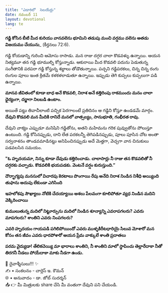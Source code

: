 ```yaml
---
title: "ఎడారిలో  సెలయేర్లు"
date: నవంబర్ 11
layout: devotional
lang: te
---
```


**గడ్డి కోసిన బీటి మీద కురియు వానవలెను భూమిని తడుపు మంచి వర్షము వలెను అతడు విజయము చేయును**_ (కీర్తనలు 72:6). 

గడ్డి కోయడాన్ని గురించి ఆమోసు రాసాడు. మన రాజు దగ్గర చాలా కొడవళ్ళు ఉన్నాయి. ఆయన నిత్యమూ తన గడ్డి భూముల్ని కోస్తున్నాడు. ఆకురాయి మీద కొడవలి పదును పెడుతున్న సంగీతానికి పరపరా గడ్డి కోస్తున్న శబ్దాలు తోడౌతున్నాయి. పచ్చని గడ్డిపరకలు, చిన్న చిన్న రంగు రంగుల పూలు ఇంత క్రితమే కళకళలాడుతూ ఉన్నాయి. ఇప్పుడు తెగి కుప్పలు కుప్పలుగా పడి ఉన్నాయి. 

**మానవ జీవితంలో కూడా బాధ అనే కొడవలి, నిరాశ అనే కత్తిరింపు రాకముందు మనం చాలా ధైర్యంగా, దర్జాగా నిలబడి ఉంటాం.**

అయితే పట్టు తివాచీలాంటి పచ్చిక పెరగాలంటే ప్రతిదినం ఆ గడ్డిని కోస్తూ ఉండడమే మార్గం. 
**దేవుని కొడవలి మన మీదికి రానిదే మనలో వాత్సల్యం, సానుభూతి, గంభీరత రావు.**

 దేవుని వాక్యం ఎప్పుడూ మనిషిని గడ్డితోను, అతని మహిమను గరిక పువ్వుతోను పోలుస్తూ ఉంటుంది. గడ్డి కోసినప్పుడు, దాని లేత పరకలన్నీ తెగిపడినప్పుడు, పూలు పూసిన చోట అంతా సర్వనాశనం తాండవమాడినట్టు అనిపించినప్పుడు అదే మెత్తగా, వెచ్చగా వాన చినుకులు పడవలసిన సమయం.

**"ఓ హృదయమా, నిన్ను కూడా దేవుడు కత్తిరించాడు. చాలాసార్లు నీ రాజు తన కొడవలితో నీ దగ్గరకు వచ్చాడు. కొడవలికి భయపడకు. వెంటనే వర్షం కురుస్తుంది.”**

**దౌర్భాగ్యపు మనసులో విచారపు కెరటాలు పొంగాయి రేపు అనేది నిరాశ నిండిన నిశీధి అయ్యింది తుఫాను అదుపు లేకుండా ఎగిసింది**

**ఇహలోకపు సౌఖ్యాలు నోటికి చేదయ్యాయి ఆశలు పేలవంగా కూలిపోతూ వ్యధ నిండిన మదిని వెక్కిరించాయి**

**కుములుతున్న మదిలో నిట్టూర్పును మదిలో నిండిన శూన్యాన్ని ఎవరాపగలరు? ఎవరు మాపగలరు? శాంతిని ఎవరు నింపగలరు?**

**ఎవరి హృదయం గాయపడి పగిలిపోయిందో ఎవరు ముళ్ళకిరీటధారియై సిలువ మోశారో మన కోసం తన జీవం ఎవరు ధారపోశారో ఆయన ప్రేమ వాక్కులే శాంతి ప్రదాతలు**

**పరమ వైద్యుడా! తేలికచెయ్యి మా భారాలు శాంతిని, నీ శాంతిని మాలో స్థాపించు తెల్లారేదాకా నీతో తిరగనీ నీడలు పోయేదాకా మాకు నీడగా ఉండు.**

<div class="blessing">🙏 <span class="bless-text">దైవాశ్శీసులు!!!</span> ✨</div>

<div class="credit">✍️ <span class="credit-text">▪ సంకలనం - చార్లెస్ ఇ. కౌమన్</span></div>
<div class="credit">🌐 <span class="credit-text">▪ అనువాదం - డా. జోబ్ సుదర్శన్</span></div>


<div class="share">📤 👉 <span class="share-text">మీ మిత్రులకు share చేసి మీ వంతుగా దేవుని పని చేయండి.</span></div>
